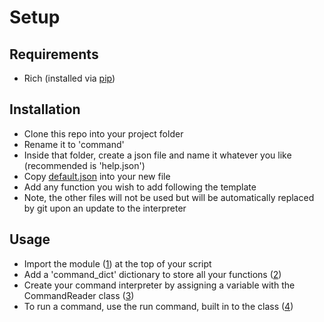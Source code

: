 # Setup

## Requirements
- Rich (installed via [pip](code-snippets/#rich-install))

## Installation
- Clone this repo into your project folder
- Rename it to 'command'
- Inside that folder, create a json file and name it whatever you like (recommended is 'help.json')
- Copy [default.json](https://github.com/Nathan3-14/PythonCommandReader/blob/main/default.json) into your new file
- Add any function you wish to add following the template
- Note, the other files will not be used but will be automatically replaced by git upon an update to the interpreter


## Usage
- Import the module ([1](code-snippets/#import)) at the top of your script
- Add a 'command_dict' dictionary to store all your functions ([2](code-snippets/#command-dictionary))
- Create your command interpreter by assigning a variable with the CommandReader class ([3](code-snippets/#interpreter-variable))
- To run a command, use the run command, built in to the class ([4](code-snippets/#run-command))